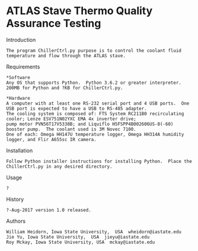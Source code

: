 #							                  ATLAS Stave Thermo Quality Assurance Testing

Introduction

	The program ChillerCtrl.py purpose is to control the coolant fluid temperature and flow through the ATLAS stave.  

Requirements
	
	*Software
	Any OS that supports Python.  Python 3.6.2 or greater interpreter.  200MB for Python and ?KB for ChillerCtrl.py. 
	
	*Hardware
	A computer with at least one RS-232 serial port and 4 USB ports.  One USB port is expected to have a USB to RS-485 adapter.
	The cooling system is composed of: FTS System RC211B0 recirculating cooler; Lenze ESV751N02YXC EMA 4x inverter drive;
	pump motor PVN56T17V5338B; and Liquiflo H5FSPP4B002606US-8(-60) booster pump.  The coolant used is 3M Novec 7100. 
	One of each: Omega HH147U temperature logger, Omega HH314A humidity logger, and Flir A655sc IR camera.

Installation

	Follow Python installer instructions for installing Python.  Place the ChillerCtrl.py in any desired directory.
	
Usage

	?
	
History

	?-Aug-2017 version 1.0 released.

Authors

	William Heidorn, Iowa State University,  USA  wheidorn@iastate.edu
	Jie Yu, Iowa State University,  USA  jieyu@iastate.edu
	Roy Mckay, Iowa State University, USA  mckay@iastate.edu
